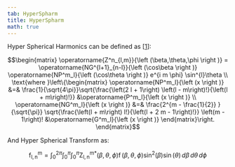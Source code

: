 ```yaml
---
tab: HyperSpharm
title: HyperSpharm
math: true
---
```


Hyper Spherical Harmonics can be defined as [[1](https://www.ncbi.nlm.nih.gov/pmc/articles/PMC4033314/)]:

$$\begin{matrix} \operatorname{Z^n_{l,m}}{\left (\beta,\theta,\phi \right )} = \operatorname{NG^{l+1}_{n-l}}{\left (\cos\beta \right )} \operatorname{NP^m_l}{\left (\cos\theta \right )} e^{i m \phi} \sin^{l}\theta \\ \text{where }\left\{\begin{matrix} \operatorname{NP^m_l}{\left (x \right )} &=& \frac{1}{\sqrt{4\pi}}\sqrt{\frac{\left(2 l + 1\right) \left(l - m\right)!}{\left(l + m\right)!}} &\operatorname{P^m_l}{\left (x \right )} \\ \operatorname{NG^m_l}{\left (x \right )} &=& \frac{2^{m - \frac{1}{2}} }{\sqrt{\pi}} \sqrt{\frac{\left(l + m\right) l!}{\left(l + 2 m - 1\right)!}} \left(m - 1\right)! &\operatorname{G^m_l}{\left (x \right )} \end{matrix}\right. \end{matrix}$$

And Hyper Spherical Transform as:

$$\operatorname{f^{m}_{l,n}} = \int_{0}^{2 \pi}\int_{0}^{\pi}\int_{0}^{\pi} \operatorname{Z^{m*}_{l,n}}{\left (\beta,\theta,\phi \right )} \operatorname{f}{\left (\beta,\theta,\phi \right )} \sin^{2}{\left (\beta \right )} \sin{\left (\theta \right )}\, d\beta\, d\theta\, d\phi $$